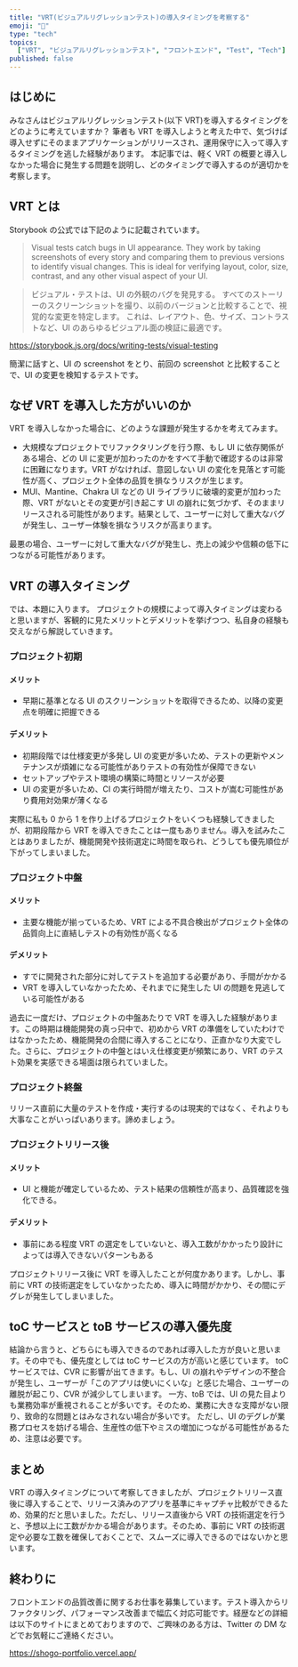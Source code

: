 ```yaml
---
title: "VRT(ビジュアルリグレッションテスト)の導入タイミングを考察する"
emoji: "📸"
type: "tech"
topics:
  ["VRT", "ビジュアルリグレッションテスト", "フロントエンド", "Test", "Tech"]
published: false
---
```


## はじめに

みなさんはビジュアルリグレッションテスト(以下 VRT)を導入するタイミングをどのように考えていますか？
筆者も VRT を導入しようと考えた中で、気づけば導入せずにそのままアプリケーションがリリースされ、運用保守に入って導入するタイミングを逃した経験があります。
本記事では、軽く VRT の概要と導入しなかった場合に発生する問題を説明し、どのタイミングで導入するのが適切かを考察します。

## VRT とは

Storybook の公式では下記のように記載されています。

> Visual tests catch bugs in UI appearance. They work by taking screenshots of every story and comparing them to previous versions to identify visual changes. This is ideal for verifying layout, color, size, contrast, and any other visual aspect of your UI.

> ビジュアル・テストは、UI の外観のバグを発見する。 すべてのストーリーのスクリーンショットを撮り、以前のバージョンと比較することで、視覚的な変更を特定します。 これは、レイアウト、色、サイズ、コントラストなど、UI のあらゆるビジュアル面の検証に最適です。

https://storybook.js.org/docs/writing-tests/visual-testing

簡潔に話すと、UI の screenshot をとり、前回の screenshot と比較することで、UI の変更を検知するテストです。

## なぜ VRT を導入した方がいいのか

VRT を導入しなかった場合に、どのような課題が発生するかを考えてみます。

- 大規模なプロジェクトでリファクタリングを行う際、もし UI に依存関係がある場合、どの UI に変更が加わったのかをすべて手動で確認するのは非常に困難になります。VRT がなければ、意図しない UI の変化を見落とす可能性が高く、プロジェクト全体の品質を損なうリスクが生じます。
- MUI、Mantine、Chakra UI などの UI ライブラリに破壊的変更が加わった際、VRT がないとその変更が引き起こす UI の崩れに気づかず、そのままリリースされる可能性があります。結果として、ユーザーに対して重大なバグが発生し、ユーザー体験を損なうリスクが高まります。

最悪の場合、ユーザーに対して重大なバグが発生し、売上の減少や信頼の低下につながる可能性があります。

## VRT の導入タイミング

では、本題に入ります。
プロジェクトの規模によって導入タイミングは変わると思いますが、客観的に見たメリットとデメリットを挙げつつ、私自身の経験も交えながら解説していきます。

### プロジェクト初期

#### メリット

- 早期に基準となる UI のスクリーンショットを取得できるため、以降の変更点を明確に把握できる

#### デメリット

- 初期段階では仕様変更が多発し UI の変更が多いため、テストの更新やメンテナンスが煩雑になる可能性がありテストの有効性が保障できない
- セットアップやテスト環境の構築に時間とリソースが必要
- UI の変更が多いため、CI の実行時間が増えたり、コストが嵩む可能性があり費用対効果が薄くなる

実際に私も 0 から 1 を作り上げるプロジェクトをいくつも経験してきましたが、初期段階から VRT を導入できたことは一度もありません。導入を試みたことはありましたが、機能開発や技術選定に時間を取られ、どうしても優先順位が下がってしまいました。

### プロジェクト中盤

#### メリット

- 主要な機能が揃っているため、VRT による不具合検出がプロジェクト全体の品質向上に直結しテストの有効性が高くなる

#### デメリット

- すでに開発された部分に対してテストを追加する必要があり、手間がかかる
- VRT を導入していなかったため、それまでに発生した UI の問題を見逃している可能性がある

過去に一度だけ、プロジェクトの中盤あたりで VRT を導入した経験があります。この時期は機能開発の真っ只中で、初めから VRT の準備をしていたわけではなかったため、機能開発の合間に導入することになり、正直かなり大変でした。さらに、プロジェクトの中盤とはいえ仕様変更が頻繁にあり、VRT のテスト効果を実感できる場面は限られていました。

### プロジェクト終盤

リリース直前に大量のテストを作成・実行するのは現実的ではなく、それよりも大事なことがいっぱいあります。諦めましょう。

### プロジェクトリリース後

#### メリット

- UI と機能が確定しているため、テスト結果の信頼性が高まり、品質確認を強化できる。

#### デメリット

- 事前にある程度 VRT の選定をしていないと、導入工数がかかったり設計によっては導入できないパターンもある

プロジェクトリリース後に VRT を導入したことが何度かあります。しかし、事前に VRT の技術選定をしていなかったため、導入に時間がかかり、その間にデグレが発生してしまいました。

## toC サービスと toB サービスの導入優先度

結論から言うと、どちらにも導入できるのであれば導入した方が良いと思います。その中でも、優先度としては toC サービスの方が高いと感じています。
toC サービスでは、CVR に影響が出てきます。もし、UI の崩れやデザインの不整合が発生し、ユーザーが「このアプリは使いにくいな」と感じた場合、ユーザーの離脱が起こり、CVR が減少してしまいます。
一方、toB では、UI の見た目よりも業務効率が重視されることが多いです。そのため、業務に大きな支障がない限り、致命的な問題とはみなされない場合が多いです。
ただし、UI のデグレが業務プロセスを妨げる場合、生産性の低下やミスの増加につながる可能性があるため、注意は必要です。

## まとめ

VRT の導入タイミングについて考察してきましたが、プロジェクトリリース直後に導入することで、リリース済みのアプリを基準にキャプチャ比較ができるため、効果的だと思いました。ただし、リリース直後から VRT の技術選定を行うと、予想以上に工数がかかる場合があります。そのため、事前に VRT の技術選定や必要な工数を確保しておくことで、スムーズに導入できるのではないかと思います。

## 終わりに

フロントエンドの品質改善に関するお仕事を募集しています。テスト導入からリファクタリング、パフォーマンス改善まで幅広く対応可能です。経歴などの詳細は以下のサイトにまとめておりますので、ご興味のある方は、Twitter の DM などでお気軽にご連絡ください。

https://shogo-portfolio.vercel.app/

